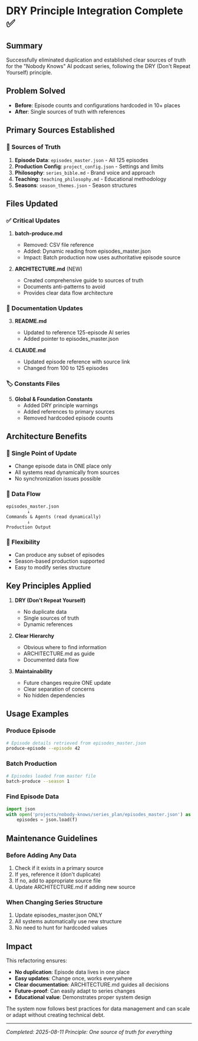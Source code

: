 # DRY Principle Integration Complete ✅

## Summary
Successfully eliminated duplication and established clear sources of truth for the "Nobody Knows" AI podcast series, following the DRY (Don't Repeat Yourself) principle.

## Problem Solved
- **Before**: Episode counts and configurations hardcoded in 10+ places
- **After**: Single sources of truth with references

## Primary Sources Established

### 📍 Sources of Truth
1. **Episode Data**: `episodes_master.json` - All 125 episodes
2. **Production Config**: `project_config.json` - Settings and limits
3. **Philosophy**: `series_bible.md` - Brand voice and approach
4. **Teaching**: `teaching_philosophy.md` - Educational methodology
5. **Seasons**: `season_themes.json` - Season structures

## Files Updated

### ✅ Critical Updates
1. **batch-produce.md**
   - Removed: CSV file reference
   - Added: Dynamic reading from episodes_master.json
   - Impact: Batch production now uses authoritative episode source

2. **ARCHITECTURE.md** (NEW)
   - Created comprehensive guide to sources of truth
   - Documents anti-patterns to avoid
   - Provides clear data flow architecture

### 📝 Documentation Updates
3. **README.md**
   - Updated to reference 125-episode AI series
   - Added pointer to episodes_master.json

4. **CLAUDE.md**
   - Updated episode reference with source link
   - Changed from 100 to 125 episodes

### 🏷️ Constants Files
5. **Global & Foundation Constants**
   - Added DRY principle warnings
   - Added references to primary sources
   - Removed hardcoded episode counts

## Architecture Benefits

### 🎯 Single Point of Update
- Change episode data in ONE place only
- All systems read dynamically from sources
- No synchronization issues possible

### 🔄 Data Flow
```
episodes_master.json
        ↓
Commands & Agents (read dynamically)
        ↓
Production Output
```

### 🚀 Flexibility
- Can produce any subset of episodes
- Season-based production supported
- Easy to modify series structure

## Key Principles Applied

1. **DRY (Don't Repeat Yourself)**
   - No duplicate data
   - Single sources of truth
   - Dynamic references

2. **Clear Hierarchy**
   - Obvious where to find information
   - ARCHITECTURE.md as guide
   - Documented data flow

3. **Maintainability**
   - Future changes require ONE update
   - Clear separation of concerns
   - No hidden dependencies

## Usage Examples

### Produce Episode
```bash
# Episode details retrieved from episodes_master.json
produce-episode --episode 42
```

### Batch Production
```bash
# Episodes loaded from master file
batch-produce --season 1
```

### Find Episode Data
```python
import json
with open('projects/nobody-knows/series_plan/episodes_master.json') as f:
    episodes = json.load(f)
```

## Maintenance Guidelines

### Before Adding Any Data
1. Check if it exists in a primary source
2. If yes, reference it (don't duplicate)
3. If no, add to appropriate source file
4. Update ARCHITECTURE.md if adding new source

### When Changing Series Structure
1. Update episodes_master.json ONLY
2. All systems automatically use new structure
3. No need to hunt for hardcoded values

## Impact

This refactoring ensures:
- **No duplication**: Episode data lives in one place
- **Easy updates**: Change once, works everywhere
- **Clear documentation**: ARCHITECTURE.md guides all decisions
- **Future-proof**: Can easily adapt to series changes
- **Educational value**: Demonstrates proper system design

The system now follows best practices for data management and can scale or adapt without creating technical debt.

---

*Completed: 2025-08-11*
*Principle: One source of truth for everything*
